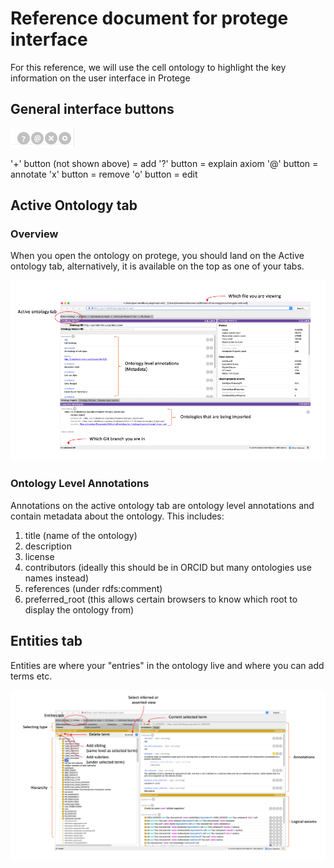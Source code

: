 # Reference document for protege interface

For this reference, we will use the cell ontology to highlight the key information on the user interface in Protege

## General interface buttons

![](../images/reference/protege/protege-buttons.png)

'+' button (not shown above) = add
'?' button = explain axiom
'@' button = annotate
'x' button = remove
'o' button = edit

## Active Ontology tab

### Overview

When you open the ontology on protege, you should land on the Active ontology tab, alternatively, it is available on the top as one of your tabs.


![](../images/reference/protege/protege-active-ontology-tab.png)

### Ontology Level Annotations

Annotations on the active ontology tab are ontology level annotations and contain metadata about the ontology.
This includes:
1. title (name of the ontology)
1. description 
1. license
1. contributors (ideally this should be in ORCID but many ontologies use names instead)
1. references (under rdfs:comment)
1. preferred_root (this allows certain browsers to know which root to display the ontology from)

## Entities tab

Entities are where your "entries" in the ontology live and where you can add terms etc. 

![](../images/reference/protege/protege-entities-tab.png)